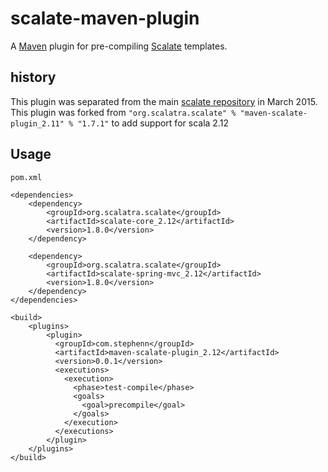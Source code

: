 scalate-maven-plugin
====================

A [Maven][1] plugin for pre-compiling [Scalate][2] templates.

history
---
This plugin was separated from the main [scalate repository][3] in March 2015.
This plugin was forked from `"org.scalatra.scalate" % "maven-scalate-plugin_2.11" % "1.7.1"` to add support for scala 2.12


Usage
---

```
pom.xml

<dependencies>
	<dependency>
	    <groupId>org.scalatra.scalate</groupId>
	    <artifactId>scalate-core_2.12</artifactId>
	    <version>1.8.0</version>
	</dependency>

	<dependency>
	    <groupId>org.scalatra.scalate</groupId>
	    <artifactId>scalate-spring-mvc_2.12</artifactId>
	    <version>1.8.0</version>
	</dependency>
</dependencies>

<build>
	<plugins>
		<plugin>
		  <groupId>com.stephenn</groupId>
		  <artifactId>maven-scalate-plugin_2.12</artifactId>
		  <version>0.0.1</version>
		  <executions>
		    <execution>
		      <phase>test-compile</phase>
		      <goals>
		        <goal>precompile</goal>
		      </goals>
		    </execution>
		  </executions>
		</plugin>
	</plugins>
</build>

```


[1]: http://maven.apache.org
[2]: http://scalate.github.io/scalate
[3]: https://github.com/scalate/scalate